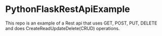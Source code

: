 # PythonFlaskRestApiExample
This repo is an example of a Rest api that uses GET, POST, PUT, DELETE and does CreateReadUpdateDelete(CRUD) operations.
